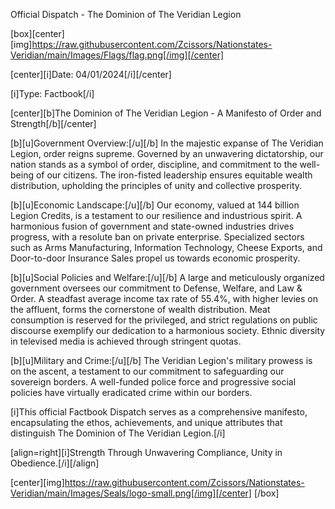 Official Dispatch - The Dominion of The Veridian Legion

[box][center][img]https://raw.githubusercontent.com/Zcissors/Nationstates-Veridian/main/Images/Flags/flag.png[/img][/center]


[center][i]Date: 04/01/2024[/i][/center]

[i]Type: Factbook[/i]

[center][b]The Dominion of The Veridian Legion - A Manifesto of Order and Strength[/b][/center]

[b][u]Government Overview:[/u][/b]
In the majestic expanse of The Veridian Legion, order reigns supreme. Governed by an unwavering dictatorship, our nation stands as a symbol of order, discipline, and commitment to the well-being of our citizens. The iron-fisted leadership ensures equitable wealth distribution, upholding the principles of unity and collective prosperity.

[b][u]Economic Landscape:[/u][/b]
Our economy, valued at 144 billion Legion Credits, is a testament to our resilience and industrious spirit. A harmonious fusion of government and state-owned industries drives progress, with a resolute ban on private enterprise. Specialized sectors such as Arms Manufacturing, Information Technology, Cheese Exports, and Door-to-door Insurance Sales propel us towards economic prosperity.

[b][u]Social Policies and Welfare:[/u][/b]
A large and meticulously organized government oversees our commitment to Defense, Welfare, and Law & Order. A steadfast average income tax rate of 55.4%, with higher levies on the affluent, forms the cornerstone of wealth distribution. Meat consumption is reserved for the privileged, and strict regulations on public discourse exemplify our dedication to a harmonious society. Ethnic diversity in televised media is achieved through stringent quotas.

[b][u]Military and Crime:[/u][/b]
The Veridian Legion's military prowess is on the ascent, a testament to our commitment to safeguarding our sovereign borders. A well-funded police force and progressive social policies have virtually eradicated crime within our borders.

[i]This official Factbook Dispatch serves as a comprehensive manifesto, encapsulating the ethos, achievements, and unique attributes that distinguish The Dominion of The Veridian Legion.[/i]


[align=right][i]Strength Through Unwavering Compliance, Unity in Obedience.[/i][/align]


[center][img]https://raw.githubusercontent.com/Zcissors/Nationstates-Veridian/main/Images/Seals/logo-small.png[/img][/center]
[/box]